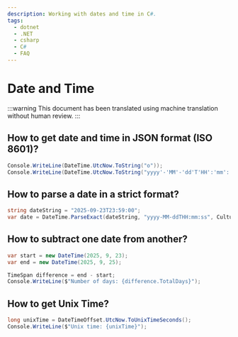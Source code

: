 ```yaml
---
description: Working with dates and time in C#.
tags:
  - dotnet
  - .NET
  - csharp
  - C#
  - FAQ
---
```


# Date and Time

:::warning
This document has been translated using machine translation without human review.
:::

## How to get date and time in JSON format (ISO 8601)?

```csharp
Console.WriteLine(DateTime.UtcNow.ToString("o"));
Console.WriteLine(DateTime.UtcNow.ToString("yyyy'-'MM'-'dd'T'HH':'mm':'ss'.'fffffffK"));
```

## How to parse a date in a strict format?

```csharp
string dateString = "2025-09-23T23:59:00";
var date = DateTime.ParseExact(dateString, "yyyy-MM-ddTHH:mm:ss", CultureInfo.InvariantCulture);
```

## How to subtract one date from another?

```csharp
var start = new DateTime(2025, 9, 23);
var end = new DateTime(2025, 9, 25);

TimeSpan difference = end - start;
Console.WriteLine($"Number of days: {difference.TotalDays}");
```

## How to get Unix Time?

```csharp
long unixTime = DateTimeOffset.UtcNow.ToUnixTimeSeconds();
Console.WriteLine($"Unix time: {unixTime}");
```
